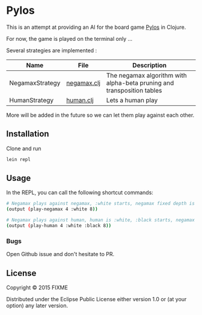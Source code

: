 # Pylos

This is an attempt at providing an AI for the board game [Pylos](https://boardgamegeek.com/boardgame/1419/pylos) in Clojure.

For now, the game is played on the terminal only ...

Several strategies are implemented :

| Name | File | Description |
|---|---|---|
| NegamaxStrategy | [negamax.clj](src/strategy/negamax.clj) | The negamax algorithm with alpha-beta pruning and transposition tables |
| HumanStrategy | [human.clj](src/pylos/human.clj) | Lets a human play |

More will be added in the future so we can let them play against each other.

## Installation

Clone and run

```bash
lein repl
```

## Usage

In the REPL, you can call the following shortcut commands:

```bash
# Negamax plays against negamax, :white starts, negamax fixed depth is 8 
(output (play-negamax 4 :white 8)) 

# Negamax plays against human, human is :white, :black starts, negamax fixed depth is 8
(output (play-human 4 :white :black 8))
```

### Bugs

Open Github issue and don't hesitate to PR.

## License

Copyright © 2015 FIXME

Distributed under the Eclipse Public License either version 1.0 or (at
your option) any later version.
